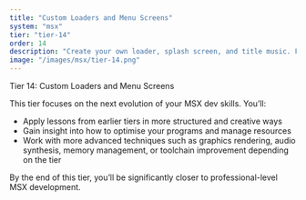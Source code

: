 ```yaml
---
title: "Custom Loaders and Menu Screens"
system: "msx"
tier: "tier-14"
order: 14
description: "Create your own loader, splash screen, and title music. Fully customise the boot experience."
image: "/images/msx/tier-14.png"
---
```


Tier 14: Custom Loaders and Menu Screens

This tier focuses on the next evolution of your MSX dev skills.
You’ll:
- Apply lessons from earlier tiers in more structured and creative ways
- Gain insight into how to optimise your programs and manage resources
- Work with more advanced techniques such as graphics rendering, audio synthesis,
  memory management, or toolchain improvement depending on the tier

By the end of this tier, you’ll be significantly closer to professional-level MSX development.

